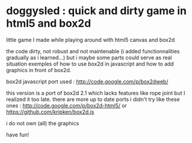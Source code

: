 doggysled : quick and dirty game in html5 and box2d
=========

little game I made while playing around with html5 canvas and box2d

the code dirty, not robust and not maintenable (i added functionnalities gradually as i learned...) but i maybe some parts could serve as real situation exemples of how to use box2d in javascript and how to add graphics in front of box2d.

box2d javascript port used : http://code.google.com/p/box2dweb/ 

this version is a port of box2d 2.1 which lacks features like rope joint but I realized it too late.
there are more up to date ports i didn't try like these ones : http://code.google.com/p/box2d-html5/ or https://github.com/kripken/box2d.js

i do not own (all) the graphics

have fun!
